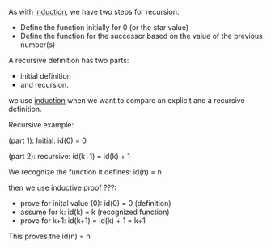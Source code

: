 As with [induction](Discrete/Oppgaver/Principles/Induction), we have two steps for recursion:
- Define the function initially for 0 (or the star value)
- Define the function for the successor based on the value of the previous number(s)

A recursive definition has two parts: 
- initial definition
- and recursion.

we use [induction](Discrete/Oppgaver/Principles/Induction) when we want to compare an explicit and a recursive definition. 

Recursive example:

(part 1):
Initial: 
id(0) = 0

(part 2):
recursive:
id(k+1) = id(k) + 1

We recognize the function it defines: 
id(n) = n

then we use inductive proof ???:
- prove for inital value (0): id(0) = 0 (definition)
- assume for k: id(k) = k (recognized function)
- prove for k+1: id(k+1) = id(k) + 1 = k+1 

This proves the id(n) = n

